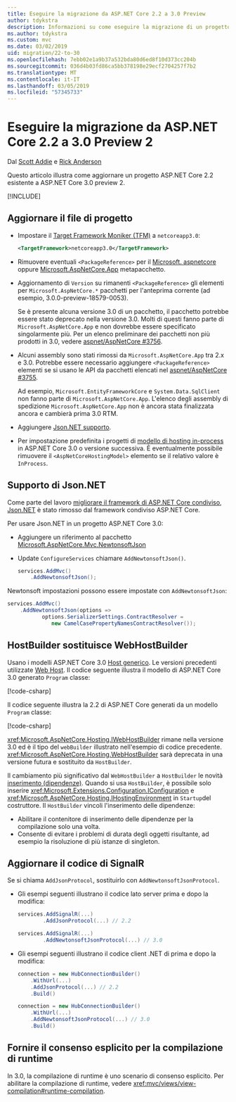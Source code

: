 ```yaml
---
title: Eseguire la migrazione da ASP.NET Core 2.2 a 3.0 Preview
author: tdykstra
description: Informazioni su come eseguire la migrazione di un progetto ASP.NET Core 2.2 in ASP.NET Core 3.0.
ms.author: tdykstra
ms.custom: mvc
ms.date: 03/02/2019
uid: migration/22-to-30
ms.openlocfilehash: 7ebb02e1a9b37a532bda80d6ed8f10d373cc204b
ms.sourcegitcommit: 036d4b03fd86ca5bb378198e29ecf2704257f7b2
ms.translationtype: MT
ms.contentlocale: it-IT
ms.lasthandoff: 03/05/2019
ms.locfileid: "57345733"
---
```

# <a name="migrate-from-aspnet-core-22-to-30-preview-2"></a>Eseguire la migrazione da ASP.NET Core 2.2 a 3.0 Preview 2

Dal [Scott Addie](https://github.com/scottaddie) e [Rick Anderson](https://twitter.com/RickAndMSFT)

Questo articolo illustra come aggiornare un progetto ASP.NET Core 2.2 esistente a ASP.NET Core 3.0 preview 2.

[!INCLUDE[](~/includes/net-core-prereqs-all-3.0.md)]

## <a name="update-the-project-file"></a>Aggiornare il file di progetto

* Impostare il [Target Framework Moniker (TFM)](/dotnet/standard/frameworks#referring-to-frameworks) a `netcoreapp3.0`:

  ```xml
  <TargetFramework>netcoreapp3.0</TargetFramework>
  ```

* Rimuovere eventuali `<PackageReference>` per il [Microsoft. aspnetcore](xref:fundamentals/metapackage) oppure [Microsoft.AspNetCore.App](xref:fundamentals/metapackage-app) metapacchetto.

* Aggiornamento di `Version` su rimanenti `<PackageReference>` gli elementi per `Microsoft.AspNetCore.*` pacchetti per l'anteprima corrente (ad esempio, 3.0.0-preview-18579-0053).

  Se è presente alcuna versione 3.0 di un pacchetto, il pacchetto potrebbe essere stato deprecato nella versione 3.0. Molti di questi fanno parte di `Microsoft.AspNetCore.App` e non dovrebbe essere specificato singolarmente più. Per un elenco preliminare dei pacchetti non più prodotti in 3.0, vedere [aspnet/AspNetCore #3756](https://github.com/aspnet/AspNetCore/issues/3756).

* Alcuni assembly sono stati rimossi da `Microsoft.AspNetCore.App` tra 2.x e 3.0. Potrebbe essere necessario aggiungere `<PackageReference>` elementi se si usano le API da pacchetti elencati nel [aspnet/AspNetCore #3755](https://github.com/aspnet/AspNetCore/issues/3755).

  Ad esempio, `Microsoft.EntityFrameworkCore` e `System.Data.SqlClient` non fanno parte di `Microsoft.AspNetCore.App`. L'elenco degli assembly di spedizione `Microsoft.AspNetCore.App` non è ancora stata finalizzata ancora e cambierà prima 3.0 RTM.

* Aggiungere [Json.NET supporto](#json).

* Per impostazione predefinita i progetti di [modello di hosting in-process](xref:host-and-deploy/aspnet-core-module#in-process-hosting-model) in ASP.NET Core 3.0 o versione successiva. È eventualmente possibile rimuovere il `<AspNetCoreHostingModel>` elemento se il relativo valore è `InProcess`.

<a name="json"></a>

## <a name="jsonnet-support"></a>Supporto di Json.NET

Come parte del lavoro [migliorare il framework di ASP.NET Core condiviso](https://blogs.msdn.microsoft.com/webdev/2018/10/29/a-first-look-at-changes-coming-in-asp-net-core-3-0/), [Json.NET](https://www.newtonsoft.com/json/help/html/Introduction.htm) è stato rimosso dal framework condiviso ASP.NET Core.

Per usare Json.NET in un progetto ASP.NET Core 3.0:

- Aggiungere un riferimento al pacchetto [Microsoft.AspNetCore.Mvc.NewtonsoftJson](https://nuget.org/packages/Microsoft.AspNetCore.Mvc.NewtonsoftJson)
- Update `ConfigureServices` chiamare `AddNewtonsoftJson()`.

    ```csharp
    services.AddMvc()
        .AddNewtonsoftJson();
    ```

Newtonsoft impostazioni possono essere impostate con `AddNewtonsoftJson`:

  ```csharp
  services.AddMvc()
      .AddNewtonsoftJson(options => 
             options.SerializerSettings.ContractResolver = 
                new CamelCasePropertyNamesContractResolver());
  ```

## <a name="hostbuilder-replaces-webhostbuilder"></a>HostBuilder sostituisce WebHostBuilder

Usano i modelli ASP.NET Core 3.0 [Host generico](xref:fundamentals/host/generic-host). Le versioni precedenti utilizzate [Web Host](xref:fundamentals/host/web-host). Il codice seguente illustra il modello di ASP.NET Core 3.0 generato `Program` classe:

[!code-csharp[](22-to-30/samples/Program.cs?name=snippet)]

Il codice seguente illustra la 2.2 di ASP.NET Core generati da un modello `Program` classe:

[!code-csharp[](22-to-30/samples/Program2.2.cs?name=snippet)]

<xref:Microsoft.AspNetCore.Hosting.IWebHostBuilder> rimane nella versione 3.0 ed è il tipo del `webBuilder` illustrato nell'esempio di codice precedente. <xref:Microsoft.AspNetCore.Hosting.WebHostBuilder> sarà deprecata in una versione futura e sostituito da `HostBuilder`.

Il cambiamento più significativo dal `WebHostBuilder` a `HostBuilder` le novità [inserimento (dipendenze)](xref:fundamentals/dependency-injection). Quando si usa `HostBuilder`, è possibile solo inserire <xref:Microsoft.Extensions.Configuration.IConfiguration> e <xref:Microsoft.AspNetCore.Hosting.IHostingEnvironment> in `Startup`del costruttore. Il `HostBuilder` vincoli l'inserimento delle dipendenze:

* Abilitare il contenitore di inserimento delle dipendenze per la compilazione solo una volta.
* Consente di evitare i problemi di durata degli oggetti risultante, ad esempio la risoluzione di più istanze di singleton.

## <a name="update-signalr-code"></a>Aggiornare il codice di SignalR

Se si chiama `AddJsonProtocol`, sostituirlo con `AddNewtonsoftJsonProtocol`.

* Gli esempi seguenti illustrano il codice lato server prima e dopo la modifica:

  ```csharp
  services.AddSignalR(...)
          .AddJsonProtocol(...) // 2.2
  ```

  ```csharp
  services.AddSignalR(...)
          .AddNewtonsoftJsonProtocol(...) // 3.0
  ```

* Gli esempi seguenti illustrano il codice client .NET di prima e dopo la modifica:

  ```csharp
  connection = new HubConnectionBuilder()
      .WithUrl(...)
      .AddJsonProtocol(...) // 2.2
      .Build()
  ```

  ```csharp
  connection = new HubConnectionBuilder()
      .WithUrl(...)
      .AddNewtonsoftJsonProtocol(...) // 3.0
      .Build()
  ```
  
## <a name="opt-in-to-runtime-compilation"></a>Fornire il consenso esplicito per la compilazione di runtime
  
In 3.0, la compilazione di runtime è uno scenario di consenso esplicito. Per abilitare la compilazione di runtime, vedere <xref:mvc/views/view-compilation#runtime-compilation>.
